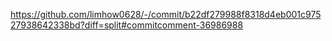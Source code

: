 https://github.com/limhow0628/-/commit/b22df279988f8318d4eb001c97527938642338bd?diff=split#commitcomment-36986988
